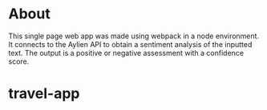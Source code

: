 # About

This single page web app was made using webpack in a node environment. It connects to the Aylien API to obtain a sentiment analysis of the inputted text. The output is a positive or negative assessment with a confidence score.
# travel-app
